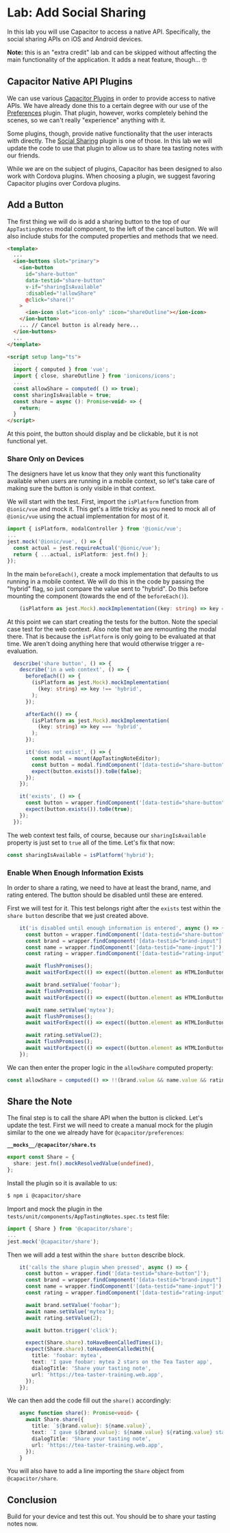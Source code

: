 # Lab: Add Social Sharing

In this lab you will use Capacitor to access a native API. Specifically, the social sharing APIs on iOS and Android devices.

**Note:** this is an "extra credit" lab and can be skipped without affecting the main functionality of the application. It adds a neat feature, though... 🤓

## Capacitor Native API Plugins

We can use various <a href="https://capacitorjs.com/docs/plugins" target="_blank">Capacitor Plugins</a> in order to provide access to native APIs. We have already done this to a certain degree with our use of the <a href="https://capacitorjs.com/docs/apis/preferences" target="_blank">Preferences</a> plugin. That plugin, however, works completely behind the scenes, so we can't really "experience" anything with it.

Some plugins, though, provide native functionality that the user interacts with directly. The <a href="https://capacitorjs.com/docs/apis/share" target="_blank">Social Sharing</a> plugin is one of those. In this lab we will update the code to use that plugin to allow us to share tea tasting notes with our friends.

While we are on the subject of plugins, Capacitor has been designed to also work with Cordova plugins. When choosing a plugin, we suggest favoring Capacitor plugins over Cordova plugins.

## Add a Button

The first thing we will do is add a sharing button to the top of our `AppTastingNotes` modal component, to the left of the cancel button. We will also include stubs for the computed properties and methods that we need.

```html
<template>
  ...
  <ion-buttons slot="primary">
    <ion-button
      id="share-button"
      data-testid="share-button"
      v-if="sharingIsAvailable"
      :disabled="!allowShare"
      @click="share()"
    >
      <ion-icon slot="icon-only" :icon="shareOutline"></ion-icon>
    </ion-button>
    ... // Cancel button is already here...
  </ion-buttons>
  ...
</template>

<script setup lang="ts">
  ...
  import { computed } from 'vue';
  import { close, shareOutline } from 'ionicons/icons';
  ...
  const allowShare = computed( () => true);
  const sharingIsAvailable = true;
  const share = async (): Promise<void> => {
    return;
  }
</script>
```

At this point, the button should display and be clickable, but it is not functional yet.

### Share Only on Devices

The designers have let us know that they only want this functionality available when users are running in a mobile context, so let's take care of making sure the button is only visible in that context.

We will start with the test. First, import the `isPlatform` function from `@ionic/vue` and mock it. This get's a little tricky as you need to mock all of `@ionic/vue` using the actual implementation for most of it.

```TypeScript
import { isPlatform, modalController } from '@ionic/vue';
...
jest.mock('@ionic/vue', () => {
  const actual = jest.requireActual('@ionic/vue');
  return { ...actual, isPlatform: jest.fn() };
});
```

In the main `beforeEach()`, create a mock implementation that defaults to us running in a mobile context. We will do this in the code by passing the "hybrid" flag, so just compare the value sent to "hybrid". Do this before mounting the component (towards the end of the `beforeEach()`).

```TypeScript
    (isPlatform as jest.Mock).mockImplementation((key: string) => key === 'hybrid');
```

At this point we can start creating the tests for the button. Note the special case test for the web context. Also note that we are remounting the modal there. That is because the `isPlatform` is only going to be evaluated at that time. We aren't doing anything here that would otherwise trigger a re-evaluation.

```TypeScript
  describe('share button', () => {
    describe('in a web context', () => {
      beforeEach(() => {
        (isPlatform as jest.Mock).mockImplementation(
          (key: string) => key !== 'hybrid',
        );
      });

      afterEach(() => {
        (isPlatform as jest.Mock).mockImplementation(
          (key: string) => key === 'hybrid',
        );
      });

      it('does not exist', () => {
        const modal = mount(AppTastingNoteEditor);
        const button = modal.findComponent('[data-testid="share-button"]');
        expect(button.exists()).toBe(false);
      });
    });

    it('exists', () => {
      const button = wrapper.findComponent('[data-testid="share-button"]');
      expect(button.exists()).toBe(true);
    });
  });
```

The web context test fails, of course, because our `sharingIsAvailable` property is just set to `true` all of the time. Let's fix that now:

```TypeScript
const sharingIsAvailable = isPlatform('hybrid');
```

### Enable When Enough Information Exists

In order to share a rating, we need to have at least the brand, name, and rating entered. The button should be disabled until these are entered.

First we will test for it. This test belongs right after the `exists` test within the `share button` describe that we just created above.

```TypeScript
    it('is disabled until enough information is entered', async () => {
      const button = wrapper.findComponent('[data-testid="share-button"]');
      const brand = wrapper.findComponent('[data-testid="brand-input"]');
      const name = wrapper.findComponent('[data-testid="name-input"]');
      const rating = wrapper.findComponent('[data-testid="rating-input"]');

      await flushPromises();
      await waitForExpect(() => expect((button.element as HTMLIonButtonElement).disabled).toBe(true));

      await brand.setValue('foobar');
      await flushPromises();
      await waitForExpect(() => expect((button.element as HTMLIonButtonElement).disabled).toBe(true));

      await name.setValue('mytea');
      await flushPromises();
      await waitForExpect(() => expect((button.element as HTMLIonButtonElement).disabled).toBe(true));

      await rating.setValue(2);
      await flushPromises();
      await waitForExpect(() => expect((button.element as HTMLIonButtonElement).disabled).toBe(false));
    });
```

We can then enter the proper logic in the `allowShare` computed property:

```TypeScript
const allowShare = computed(() => !!(brand.value && name.value && rating.value));
```

## Share the Note

The final step is to call the share API when the button is clicked. Let's update the test. First we will need to create a manual mock for the plugin similar to the one we already have for `@capacitor/preferences`:

**`__mocks__/@capacitor/share.ts`**

```typescript
export const Share = {
  share: jest.fn().mockResolvedValue(undefined),
};
```

Install the plugin so it is available to us:

```bash
$ npm i @capacitor/share
```

Import and mock the plugin in the `tests/unit/components/AppTastingNotes.spec.ts` test file:

```TypeScript
import { Share } from '@capacitor/share';
...
jest.mock('@capacitor/share');
```

Then we will add a test within the `share button` describe block.

```TypeScript
    it('calls the share plugin when pressed', async () => {
      const button = wrapper.find('[data-testid="share-button"]');
      const brand = wrapper.findComponent('[data-testid="brand-input"]');
      const name = wrapper.findComponent('[data-testid="name-input"]');
      const rating = wrapper.findComponent('[data-testid="rating-input"]');

      await brand.setValue('foobar');
      await name.setValue('mytea');
      await rating.setValue(2);

      await button.trigger('click');

      expect(Share.share).toHaveBeenCalledTimes(1);
      expect(Share.share).toHaveBeenCalledWith({
        title: 'foobar: mytea',
        text: 'I gave foobar: mytea 2 stars on the Tea Taster app',
        dialogTitle: 'Share your tasting note',
        url: 'https://tea-taster-training.web.app',
      });
    });
```

We can then add the code fill out the `share()` accordingly:

```TypeScript
    async function share(): Promise<void> {
      await Share.share({
        title: `${brand.value}: ${name.value}`,
        text: `I gave ${brand.value}: ${name.value} ${rating.value} stars on the Tea Taster app`,
        dialogTitle: 'Share your tasting note',
        url: 'https://tea-taster-training.web.app',
      });
    }
```

You will also have to add a line importing the `Share` object from `@capacitor/share`.

## Conclusion

Build for your device and test this out. You should be to share your tasting notes now.
